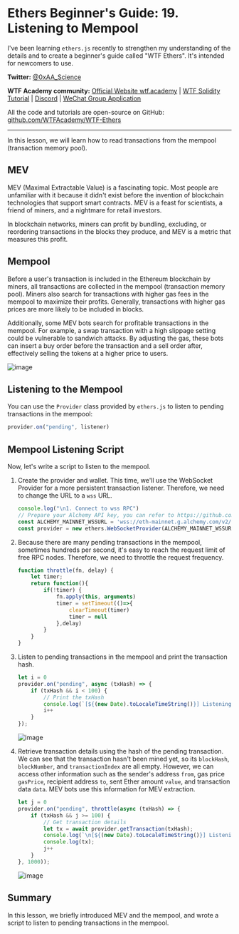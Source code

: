 # Ethers Beginner's Guide: 19. Listening to Mempool

I've been learning `ethers.js` recently to strengthen my understanding of the details and to create a beginner's guide called "WTF Ethers". It's intended for newcomers to use.

**Twitter:** [@0xAA_Science](https://twitter.com/0xAA_Science)

**WTF Academy community:** [Official Website wtf.academy](https://wtf.academy) | [WTF Solidity Tutorial](https://github.com/AmazingAng/WTF-Solidity) | [Discord](https://discord.gg/5akcruXrsk) | [WeChat Group Application](https://docs.google.com/forms/d/e/1FAIpQLSe4KGT8Sh6sJ7hedQRuIYirOoZK_85miz3dw7vA1-YjodgJ-A/viewform?usp=sf_link)

All the code and tutorials are open-source on GitHub: [github.com/WTFAcademy/WTF-Ethers](https://github.com/WTFAcademy/WTF-Ethers)

-----

In this lesson, we will learn how to read transactions from the mempool (transaction memory pool).

## MEV

MEV (Maximal Extractable Value) is a fascinating topic. Most people are unfamiliar with it because it didn't exist before the invention of blockchain technologies that support smart contracts. MEV is a feast for scientists, a friend of miners, and a nightmare for retail investors.

In blockchain networks, miners can profit by bundling, excluding, or reordering transactions in the blocks they produce, and MEV is a metric that measures this profit.

## Mempool

Before a user's transaction is included in the Ethereum blockchain by miners, all transactions are collected in the mempool (transaction memory pool). Miners also search for transactions with higher gas fees in the mempool to maximize their profits. Generally, transactions with higher gas prices are more likely to be included in blocks.

Additionally, some MEV bots search for profitable transactions in the mempool. For example, a swap transaction with a high slippage setting could be vulnerable to sandwich attacks. By adjusting the gas, these bots can insert a buy order before the transaction and a sell order after, effectively selling the tokens at a higher price to users.

![image](https://github.com/abirmehmed/Ether-101/assets/124920759/a555ff09-b1e4-4429-bcfc-c3f2cd16a6c7)

## Listening to the Mempool

You can use the `Provider` class provided by `ethers.js` to listen to pending transactions in the mempool:

```js
provider.on("pending", listener)
```

## Mempool Listening Script

Now, let's write a script to listen to the mempool.

1. Create the provider and wallet. This time, we'll use the WebSocket Provider for a more persistent transaction listener. Therefore, we need to change the URL to a `wss` URL.

    ```js
    console.log("\n1. Connect to wss RPC")
    // Prepare your Alchemy API key, you can refer to https://github.com/AmazingAng/WTF-Solidity/blob/main/Topics/Tools/TOOL04_Alchemy/readme.md
    const ALCHEMY_MAINNET_WSSURL = 'wss://eth-mainnet.g.alchemy.com/v2/oKmOQKbneVkxgHZfibs-iFhIlIAl6HDN';
    const provider = new ethers.WebSocketProvider(ALCHEMY_MAINNET_WSSURL);
    ```

2. Because there are many pending transactions in the mempool, sometimes hundreds per second, it's easy to reach the request limit of free RPC nodes. Therefore, we need to throttle the request frequency.

    ```js
    function throttle(fn, delay) {
        let timer;
        return function(){
            if(!timer) {
                fn.apply(this, arguments)
                timer = setTimeout(()=>{
                    clearTimeout(timer)
                    timer = null
                },delay)
            }
        }
    }
    ```

3. Listen to pending transactions in the mempool and print the transaction hash.

    ```js
    let i = 0
    provider.on("pending", async (txHash) => {
        if (txHash && i < 100) {
            // Print the txHash
            console.log(`[${(new Date).toLocaleTimeString()}] Listening to Pending Transaction ${i}: ${txHash} \r`);
            i++
        }
    });
    ```
   ![image](https://github.com/abirmehmed/Ether-101/assets/124920759/afb1c78a-f8dc-454a-8d02-141c18e43eb0)

4. Retrieve transaction details using the hash of the pending transaction. We can see that the transaction hasn't been mined yet, so its `blockHash`, `blockNumber`, and `transactionIndex` are all empty. However, we can access other information such as the sender's address `from`, gas price `gasPrice`, recipient address `to`, sent Ether amount `value`, and transaction data `data`. MEV bots use this information for MEV extraction.

    ```js
    let j = 0
    provider.on("pending", throttle(async (txHash) => {
        if (txHash && j >= 100) {
            // Get transaction details
            let tx = await provider.getTransaction(txHash);
            console.log(`\n[${(new Date).toLocaleTimeString()}] Listening to Pending Transaction ${j}: ${txHash} \r`);
            console.log(tx);
            j++
        }
    }, 1000));
    ```
    ![image](https://github.com/abirmehmed/Ether-101/assets/124920759/58bb72a2-a4f7-4afd-8494-4757482cc69d)

## Summary

In this lesson, we briefly introduced MEV and the mempool, and wrote a script to listen to pending transactions in the mempool.

